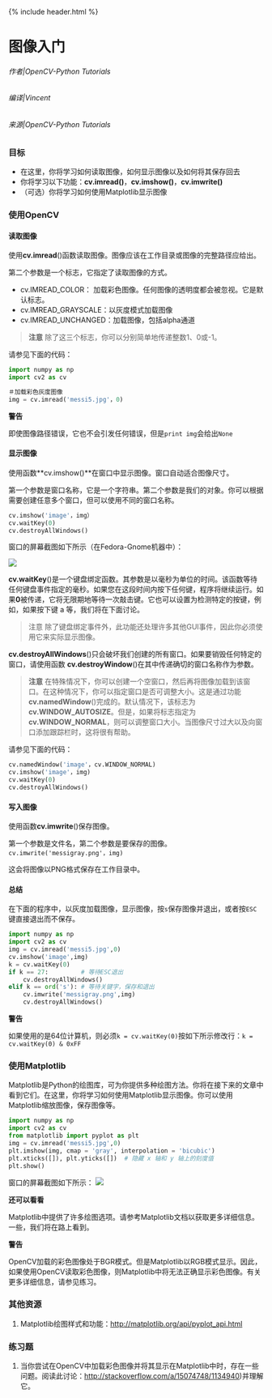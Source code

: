 {% include header.html %}

# 图像入门

###### 作者|OpenCV-Python Tutorials 
###### 编译|Vincent
###### 来源|OpenCV-Python Tutorials 

### 目标
- 在这里，你将学习如何读取图像，如何显示图像以及如何将其保存回去
- 你将学习以下功能：**cv.imread()**，**cv.imshow()**，**cv.imwrite()**
- （可选）你将学习如何使用Matplotlib显示图像

### 使用OpenCV
#### 读取图像

使用**cv.imread**()函数读取图像。图像应该在工作目录或图像的完整路径应给出。
 
第二个参数是一个标志，它指定了读取图像的方式。

- cv.IMREAD_COLOR： 加载彩色图像。任何图像的透明度都会被忽视。它是默认标志。
- cv.IMREAD_GRAYSCALE：以灰度模式加载图像
- cv.IMREAD_UNCHANGED：加载图像，包括alpha通道

> **注意**
  除了这三个标志，你可以分别简单地传递整数1、0或-1。

请参见下面的代码：

```python
import numpy as np
import cv2 as cv

＃加载彩色灰度图像
img = cv.imread('messi5.jpg'，0)
```

**警告**

即使图像路径错误，它也不会引发任何错误，但是`print img`会给出`None`

#### 显示图像

使用函数**cv.imshow()**在窗口中显示图像。窗口自动适合图像尺寸。

第一个参数是窗口名称，它是一个字符串。第二个参数是我们的对象。你可以根据需要创建任意多个窗口，但可以使用不同的窗口名称。

```python
cv.imshow('image'，img）
cv.waitKey(0)
cv.destroyAllWindows()
```

窗口的屏幕截图如下所示（在Fedora-Gnome机器中）：

![](http://qiniu.aihubs.net/opencv_screenshot.jpg)

**cv.waitKey**()是一个键盘绑定函数。其参数是以毫秒为单位的时间。该函数等待任何键盘事件指定的毫秒。如果您在这段时间内按下任何键，程序将继续运行。如果**0**被传递，它将无限期地等待一次敲击键。它也可以设置为检测特定的按键，例如，如果按下键 a 等，我们将在下面讨论。

> 注意
  除了键盘绑定事件外，此功能还处理许多其他GUI事件，因此你必须使用它来实际显示图像。

**cv.destroyAllWindows**()只会破坏我们创建的所有窗口。如果要销毁任何特定的窗口，请使用函数 **cv.destroyWindow**()在其中传递确切的窗口名称作为参数。

> **注意**
  在特殊情况下，你可以创建一个空窗口，然后再将图像加载到该窗口。在这种情况下，你可以指定窗口是否可调整大小。这是通过功能**cv.namedWindow**()完成的。默认情况下，该标志为**cv.WINDOW_AUTOSIZE**。但是，如果将标志指定为**cv.WINDOW_NORMAL**，则可以调整窗口大小。当图像尺寸过大以及向窗口添加跟踪栏时，这将很有帮助。

请参见下面的代码：
```python
cv.namedWindow('image'，cv.WINDOW_NORMAL)
cv.imshow('image'，img)
cv.waitKey(0)
cv.destroyAllWindows()
```

#### 写入图像
使用函数**cv.imwrite**()保存图像。

第一个参数是文件名，第二个参数是要保存的图像。
`cv.imwrite('messigray.png'，img)`

这会将图像以PNG格式保存在工作目录中。

#### 总结
在下面的程序中，以灰度加载图像，显示图像，按`s`保存图像并退出，或者按`ESC`键直接退出而不保存。

```python
import numpy as np
import cv2 as cv
img = cv.imread('messi5.jpg',0)
cv.imshow('image',img)
k = cv.waitKey(0)
if k == 27:         # 等待ESC退出
    cv.destroyAllWindows()
elif k == ord('s'): # 等待关键字，保存和退出
    cv.imwrite('messigray.png',img)
    cv.destroyAllWindows()
```

**警告**

如果使用的是64位计算机，则必须`k = cv.waitKey(0)`按如下所示修改行：`k = cv.waitKey(0) & 0xFF`

### 使用Matplotlib
Matplotlib是Python的绘图库，可为你提供多种绘图方法。你将在接下来的文章中看到它们。在这里，你将学习如何使用Matplotlib显示图像。你可以使用Matplotlib缩放图像，保存图像等。

```python
import numpy as np
import cv2 as cv
from matplotlib import pyplot as plt
img = cv.imread('messi5.jpg',0)
plt.imshow(img, cmap = 'gray', interpolation = 'bicubic')
plt.xticks([]), plt.yticks([])  # 隐藏 x 轴和 y 轴上的刻度值
plt.show()
```

窗口的屏幕截图如下所示：
![](http://qiniu.aihubs.net/matplotlib_screenshot.jpg)

**还可以看看**

  Matplotlib中提供了许多绘图选项。请参考Matplotlib文档以获取更多详细信息。一些，我们将在路上看到。

**警告**

OpenCV加载的彩色图像处于BGR模式。但是Matplotlib以RGB模式显示。因此，如果使用OpenCV读取彩色图像，则Matplotlib中将无法正确显示彩色图像。有关更多详细信息，请参见练习。

### 其他资源

1. Matplotlib绘图样式和功能：http://matplotlib.org/api/pyplot_api.html

### 练习题

1. 当你尝试在OpenCV中加载彩色图像并将其显示在Matplotlib中时，存在一些问题。阅读此讨论：http://stackoverflow.com/a/15074748/1134940)并理解它。